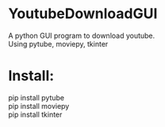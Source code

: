 # YoutubeDownloadGUI
A python GUI program to download youtube.<br>
Using pytube, moviepy, tkinter<br>
# Install:<br>
pip install pytube<br>
pip install moviepy<br>
pip install tkinter<br>


